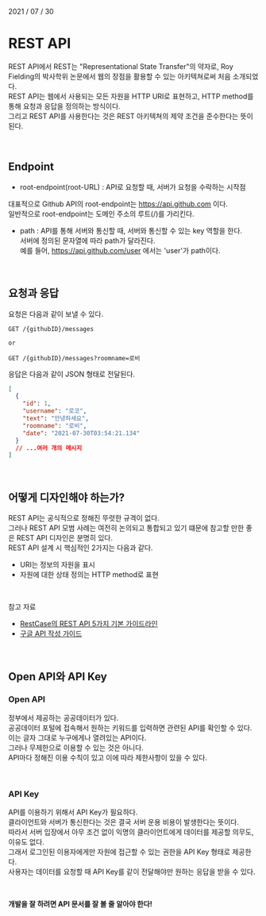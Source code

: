 2021 / 07 / 30

# REST API

REST API에서 REST는 "Representational State Transfer"의 약자로, Roy Fielding의 박사학위 논문에서 웹의 장점을 활용할 수 있는 아키텍쳐로써 처음 소개되었다.  
REST API는 웹에서 사용되는 모든 자원을 HTTP URI로 표현하고, HTTP method를 통해 요청과 응답을 정의하는 방식이다.  
그리고 REST API를 사용한다는 것은 REST 아키텍쳐의 제약 조건을 준수한다는 뜻이 된다.

</br>

## Endpoint

- root-endpoint(root-URL) : API로 요청할 때, 서버가 요청을 수락하는 시작점

대표적으로 Github API의 root-endpoint는 https://api.github.com 이다.  
일반적으로 root-endpoint는 도메인 주소의 루트(/)를 가리킨다.

- path : API를 통해 서버와 통신할 때, 서버와 통신할 수 있는 key 역할을 한다.  
  서버에 정의된 문자열에 따라 path가 달라진다.  
  예를 들어, https://api.github.com/user 에서는 'user'가 path이다.

</br>

## 요청과 응답

요청은 다음과 같이 보낼 수 있다.

```
GET /{githubID}/messages

or

GET /{githubID}/messages?roomname=로비
```

응답은 다음과 같이 JSON 형태로 전달된다.

```json
[
  {
    "id": 1,
    "username": "로코",
    "text": "안녕하세요",
    "roomname": "로비",
    "date": "2021-07-30T03:54:21.134"
  }
  // ...여러 개의 메시지
]
```

</br>

## 어떻게 디자인해야 하는가?

REST API는 공식적으로 정해진 뚜렷한 규격이 없다.  
그러나 REST API 모범 사례는 여전히 논의되고 통합되고 있기 떄문에 참고할 만한 좋은 REST API 디자인은 분명히 있다.  
REST API 설계 시 핵심적인 2가지는 다음과 같다.

- URI는 정보의 자원을 표시
- 자원에 대한 상태 정의는 HTTP method로 표현

</br>

참고 자료

- [RestCase의 REST API 5가지 기본 가이드라인](https://blog.restcase.com/5-basic-rest-api-design-guidelines/)
- [구글 API 작성 가이드](https://cloud.google.com/apis/design?hl=ko)

</br>

## Open API와 API Key

### Open API

정부에서 제공하는 공공데이터가 있다.  
공공데이터 포털에 접속해서 원하는 키워드를 입력하면 관련된 API를 확인할 수 있다.  
이는 글자 그대로 누구에게나 열려있는 API이다.  
그러나 무제한으로 이용할 수 있는 것은 아니다.  
API마다 정해진 이용 수칙이 있고 이에 따라 제한사항이 있을 수 있다.

</br>

### API Key

API를 이용하기 위해서 API Key가 필요하다.  
클라이언트와 서버가 통신한다는 것은 결국 서버 운용 비용이 발생한다는 뜻이다.  
따라서 서버 입장에서 아무 조건 없이 익명의 클라이언트에게 데이터를 제공할 의무도, 이유도 없다.  
그래서 로그인된 이용자에게만 자원에 접근할 수 있는 권한을 API Key 형태로 제공한다.  
사용자는 데이터를 요청할 때 API Key를 같이 전달해야만 원하는 응답을 받을 수 있다.

</br>

**개발을 잘 하려면 API 문서를 잘 볼 줄 알아야 한다!**

